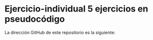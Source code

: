 # Ejercicio-individual 5 ejercicios en pseudocódigo


La dirección GitHub de este repositorio es la siguiente: 


